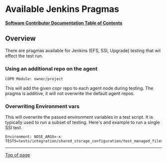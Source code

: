 # Available Jenkins Pragmas

[**Software Contributor Documentation Table of Contents**](cd_TOC.md)

## Overview

There are pragmas available for Jenkins (EFS, SSI, Upgrade) testing that wil effect the test run.

### Using an additional repo on the agent

`COPR Module: owner/project`

This will add the given copr repo to each agent node during testing. The pragma is additive, it will not overwrite the default agent repos.

### Overwriting Environment vars

This will overwrite the passed environment variables in a test script. It is typically used to run a subset of testing. Here's and example to run a single SSI test.

```
Environment: NOSE_ARGS=-x TESTS=tests/integration/shared_storage_configuration/test_managed_filesystem_with_failover.py:TestManagedFilesystemWithFailover.test_create_filesystem_with_failover_mds'
```

---

[Top of page](#available-jenkins-pragmas)
